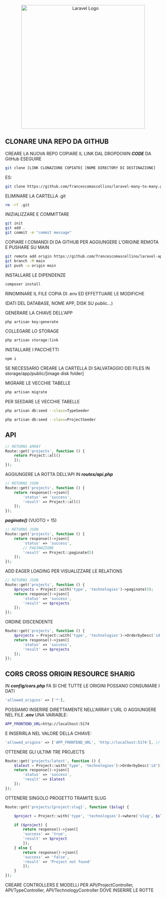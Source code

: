 <p align="center"><a href="https://laravel.com" target="_blank"><img src="https://raw.githubusercontent.com/laravel/art/master/logo-lockup/5%20SVG/2%20CMYK/1%20Full%20Color/laravel-logolockup-cmyk-red.svg" width="400" alt="Laravel Logo"></a></p>

## CLONARE UNA REPO DA GITHUB

CREARE LA NUOVA REPO
COPIARE IL LINK DAL DROPDOWN ***CODE*** DA GitHub
ESEGUIRE
```bash
git clone [LINK CLONAZIONE COPIATO] [NOME DIRECTORY DI DESTINAZIONE]
```
ES:
```bash
git clone https://github.com/francescomascellino/laravel-many-to-many.git laravel-api
```

ELIMINARE LA CARTELLA .git
```bash
rm -rf .git
```

INIZIALIZZARE E COMMITTARE
```bash
git init
git add .
git commit -m "commit message"
```

COPIARE I COMANDI DI DA GITHUB PER AGGIUNGERE L'ORIGINE REMOTA E PUSHARE SU MAIN
```bash
git remote add origin https://github.com/francescomascellino/laravel-api.git
git branch -M main
git push -u origin main
```

INSTALLARE LE DIPENDENZE
```bash
composer install
```

RINOMINARE IL FILE COPIA DI .env ED EFFETTUARE LE MODIFICHE

(DATI DEL DATABASE, NOME APP, DISK SU public...)

GENERARE LA CHIAVE DELL'APP
```bash
php artisan key:generate
```

COLLEGARE LO STORAGE
```bash
php artisan storage:link
```

INSTALLARE I PACCHETTI
```bash
npm i
```

SE NECESSARIO CREARE LA CARTELLA DI SALVATAGGIO DEI FILES IN storage/app/public/[image disk folder]

MIGRARE LE VECCHIE TABELLE
```bash
php artisan migrate
```

PER SEEDARE LE VECCHIE TABELLE
```bash
php artisan db:seed --class=TypeSeeder

php artisan db:seed --class=ProjectSeeder
```

## API

```php
// RETURNS ARRAY
Route::get('projects', function () {
    return Project::all()
    ]);
});
```

AGGIUNGERE LA ROTTA DELL'API IN ***routes/api.php***
```php
// RETURNS JSON
Route::get('projects', function () {
    return response()->json([
        'status' => 'success',
        'result' => Project::all()
    ]);
});
```
***paginate()*** (VUOTO = 15)
```php
// RETURNS JSON
Route::get('projects', function () {
    return response()->json([
        'status' => 'success',
        // PAGINAZIONE
        'result' => Project::paginate(5)
    ]);
});
```
ADD EAGER LOADING PER VISUALIZZARE LE RELATIONS
```php
// RETURNS JSON
Route::get('projects', function () {
    $projects = Project::with('type', 'technologies')->paginate(5);
    return response()->json([
        'status' => 'success',
        'result' => $projects
    ]);
});
```

ORDINE DISCENDENTE
```php
Route::get('projects', function () {
    $projects = Project::with('type', 'technologies')->OrderbyDesc('id')->paginate(5);
    return response()->json([
        'status' => 'success',
        'result' => $projects
    ]);
});
```

## CORS CROSS ORIGIN RESOURCE SHARIG

IN ***config/cors.php***
FA SI CHE TUTTE LE ORIGINI POSSANO CONSUMARE I DATI
```php
'allowed_origins' => ['*'],
```

POSSIAMO INSERIRE DIRETTAMENTE NELL'ARRAY L'URL O AGGIUNGERE NEL FILE ***.env*** UNA VARIABLE:
```bash
APP_FRONTEND_URL=http://localhost:5174
```

E INSERIRLA NEL VALORE DELLA CHIAVE:

```php
'allowed_origins' => ['APP_FRONTEND_URL', 'http://localhost:5174'], // IL SECONDO E' UN VALORE DI DEFAULT
```

OTTENERE GLI ULTIMI TRE PROJECTS
```php
Route::get('projects/latest', function () {
    $latest = Project::with('type', 'technologies')->OrderbyDesc('id')->take(3)->get();
    return response()->json([
        'status' => 'success',
        'result' => $latest
    ]);
});
```

OTTENERE SINGOLO PROGETTO TRAMITE SLUG
```php
Route::get('projects/{project:slug}', function ($slug) {

    $project = Project::with('type', 'technologies')->where('slug', $slug)->first();

    if ($project) {
        return response()->json([
        'success' => 'true',
        'result' => $project 
        ]);
    } else {
        return response()->json([
        'success' => 'false',
        'result' => 'Project not found' 
        ]);
    }
});
```

CREARE CONTROLLERS E MODELLI PER API/ProjectController, API/TypeController, API/TechnologyController DOVE INSERIRE LE ROTTE

